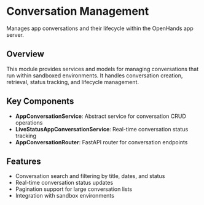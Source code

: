 # Conversation Management

Manages app conversations and their lifecycle within the OpenHands app server.

## Overview

This module provides services and models for managing conversations that run within sandboxed environments. It handles conversation creation, retrieval, status tracking, and lifecycle management.

## Key Components

- **AppConversationService**: Abstract service for conversation CRUD operations
- **LiveStatusAppConversationService**: Real-time conversation status tracking
- **AppConversationRouter**: FastAPI router for conversation endpoints

## Features

- Conversation search and filtering by title, dates, and status
- Real-time conversation status updates
- Pagination support for large conversation lists
- Integration with sandbox environments
